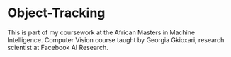 # Object-Tracking

This is part of my coursework at the African Masters in Machine Intelligence. Computer Vision course taught by Georgia Gkioxari, research scientist at Facebook AI Research.
